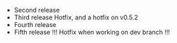 - Second release
- Third release Hotfix, and a hotfix on v0.5.2
- Fourth release
- Fifth release !!! Hotfix when working on dev branch !!!
